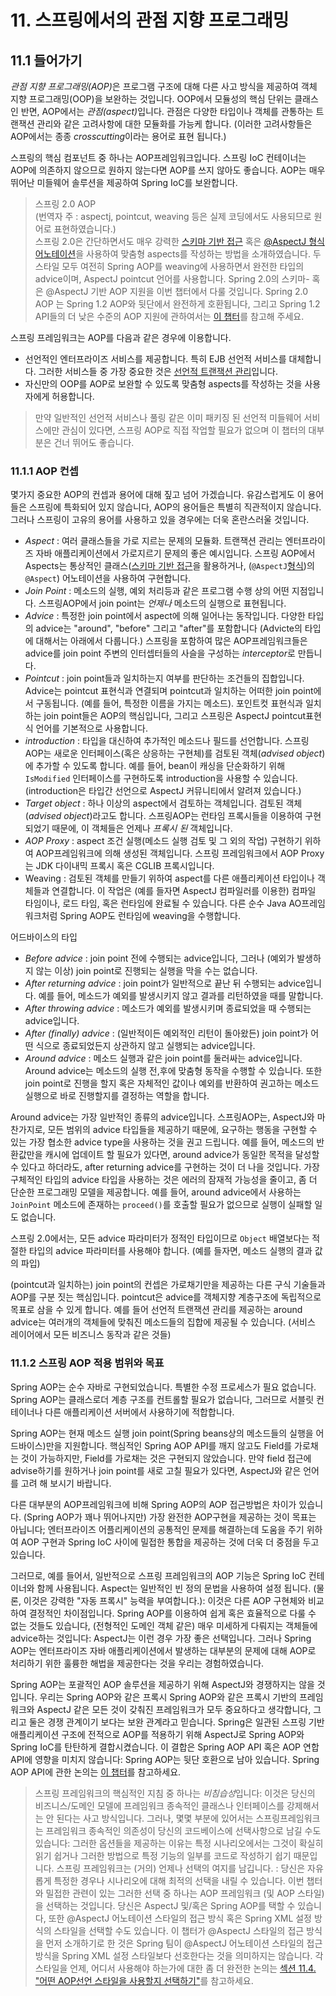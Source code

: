 # 11. 스프링에서의 관점 지향 프로그래밍

## 11.1 들어가기
<i>관점 지향 프로그래밍(AOP)</i>은 프로그램 구조에 대해 다른 사고 방식을 제공하여 객체 지향 프로그래밍(OOP)을 보완하는 것입니다. OOP에서 모듈성의 핵심 단위는 클래스인 반면, AOP에서는 <i>관점(aspect)</i>입니다. 관점은 다양한 타입이나 객체를 관통하는 트랜잭션 관리와 같은 고려사항에 대한 모듈화를 가능케 합니다. (이러한 고려사항들은 AOP에서는 종종 <i>crosscutting</i>이라는 용어로 표현 됩니다.)

스프링의 핵심 컴포넌트 중 하나는 AOP프레임워크입니다. 스프링 IoC 컨테이너는 AOP에 의존하지 않으므로 원하지 않는다면 AOP를 쓰지 않아도 좋습니다. AOP는 매우 뛰어난 미들웨어 솔루션을 제공하여 Spring IoC를 보완합니다.

> 스프링 2.0 AOP<br/>
(번역자 주 : aspectj, pointcut, weaving 등은 실제 코딩에서도 사용되므로 원어로 표현하였습니다.)<br/>
스프링 2.0은 간단하면서도 매우 강력한 [스키마 기반 접근](https://docs.spring.io/spring/docs/current/spring-framework-reference/html/aop.html#aop-schema) 혹은 [@AspectJ 형식 어노테이션](https://docs.spring.io/spring/docs/current/spring-framework-reference/html/aop.html#aop-ataspectj)을 사용하여 맞춤형 aspects를 작성하는 방법을 소개하였습니다. 두 스타일 모두 여전히 Spring AOP를 weaving에 사용하면서 완전한 타입의 advice이며, AspectJ pointcut 언어를 사용합니다.
Spring 2.0의 스키마- 혹은 @AspectJ 기반 AOP 지원을 이번 챕터에서 다룰 것입니다. Spring 2.0 AOP 는 Spring 1.2 AOP와 뒷단에서 완전하게 호환됩니다, 그리고 Spring 1.2 API들의 더 낮은 수준의 AOP 지원에 관하여서는 [이 챕터](https://docs.spring.io/spring/docs/current/spring-framework-reference/html/aop-api.html)를 참고해 주세요.

스프링 프레임워크는 AOP를 다음과 같은 경우에 이용합니다.
* 선언적인 엔터프라이즈 서비스를 제공합니다. 특히 EJB 선언적 서비스를 대체합니다. 그러한 서비스들 중 가장 중요한 것은 [선언적 트랜잭션 관리](https://docs.spring.io/spring/docs/current/spring-framework-reference/html/transaction.html#transaction-declarative)입니다.
* 자신만의 OOP를 AOP로 보완할 수 있도록 맞춤형 aspects를 작성하는 것을 사용자에게 허용합니다.

> 만약 일반적인 선언적 서비스나 풀링 같은 이미 패키징 된 선언적 미들웨어 서비스에만 관심이 있다면, 스프링 AOP로 직접 작업할 필요가 없으며 이 챕터의 대부분은 건너 뛰어도 좋습니다.

### 11.1.1 AOP 컨셉
몇가지 중요한 AOP의 컨셉과 용어에 대해 짚고 넘어 가겠습니다. 유감스럽게도 이 용어들은 스프링에 특화되어 있지 않습니다, AOP의 용어들은 특별히 직관적이지 않습니다. 그러나 스프링이 고유의 용어를 사용하고 있을 경우에는 더욱 혼란스러울 것입니다.

* <i>Aspect</i> : 여러 클래스들을 가로 지르는 문제의 모듈화. 트랜잭션 관리는 엔터프라이즈 자바 애플리케이션에서 가로지르기 문제의 좋은 예시입니다. 스프링 AOP에서 Aspects는 통상적인 클래스([스키마 기반 접근](https://docs.spring.io/spring/docs/current/spring-framework-reference/html/aop.html#aop-schema)을 활용하거나, (`@AspectJ`[형식](https://docs.spring.io/spring/docs/current/spring-framework-reference/html/aop.html#aop-ataspectj))의 `@Aspect`) 어노테이션을 사용하여 구현합니다.
* <i>Join Point</i> : 메소드의 실행, 예외 처리등과 같은 프로그램 수행 상의 어떤 지점입니다. 스프링AOP에서 join point는 <i>언제나</i> 메소드의 실행으로 표현됩니다.
* <i>Advice</i> : 특정한 join point에서 aspect에 의해 일어나는 동작입니다. 다양한 타입의 advice는 "around", "before" 그리고 "after"를 포함합니다 (Advicte의 타입에 대해서는 아래에서 다룹니다.) 스프링을 포함하여 많은 AOP프레임워크들은 advice를 join point 주변의 인터셉터들의 사슬을 구성하는 <i>interceptor</i>로 만듭니다.
* <i>Pointcut</i> : join point들과 일치하는지 여부를 판단하는 조건들의 집합입니다. Advice는 pointcut 표현식과 연결되며 pointcut과 일치하는 어떠한 join point에서 구동됩니다. (예를 들어, 특정한 이름을 가지는 메소드). 포인트컷 표현식과 일치하는 join point들은 AOP의 핵심입니다, 그리고 스프링은 AspectJ pointcut표현식 언어를 기본적으로 사용합니다.
* <i>introduction</i> : 타입을 대신하여 추가적인 메소드나 필드를 선언합니다. 스프링AOP는 새로운 인터페이스(혹은 상응하는 구현체)를 검토된 객체(<i>advised object</i>)에 추가할 수 있도록 합니다. 예를 들어, bean이 캐싱을 단순화하기 위해 `IsModified` 인터페이스를 구현하도록 introduction을 사용할 수 있습니다. (introduction은 타입간 선언으로 AspectJ 커뮤니티에서 알려져 있습니다.)
* <i>Target object</i> : 하나 이상의 aspect에서 검토하는 객체입니다. 검토된 객체(<i>advised object</i>)라고도 합니다. 스프링AOP는 런타임 프록시들을 이용하여 구현되었기 때문에, 이 객체들은 언제나 <i>프록시 된</i> 객체입니다.
* <i>AOP Proxy</i> : aspect 조건 실행(메소드 실행 검토 및 그 외의 작업) 구현하기 위하여 AOP프레임워크에 의해 생성된 객체입니다. 스프링 프레임워크에서 AOP Proxy는 JDK 다이내믹 프록시 혹은 CGLIB 프록시입니다.
* Weaving : 검토된 객체를 만들기 위하여 aspect를 다른 애플리케이션 타입이나 객체들과 연결합니다. 이 작업은 (예를 들자면 AspectJ 컴파일러를 이용한) 컴파일 타임이나, 로드 타임, 혹은 런타임에 완료될 수 있습니다. 다른 순수 Java AO프레임워크처럼 Spring AOP도 런타임에 weaving을 수행합니다.

어드바이스의 타입
* <i>Before advice</i> : join point 전에 수행되는 advice입니다, 그러나 (예외가 발생하지 않는 이상) join point로 진행되는 실행을 막을 수는 없습니다.
* <i>After returning advice</i> : join point가 일반적으로 끝난 뒤 수행되는 advice입니다. 예를 들어, 메소드가 예외를 발생시키지 않고 결과를 리턴하였을 때를 말합니다.
* <i>After throwing advice</i> : 메소드가 예외를 발생시키며 종료되었을 때 수행되는 advice입니다.
* <i>After (finally) advice</i> : (일반적이든 예외적인 리턴이 돌아왔든) join point가 어떤 식으로 종료되었든지 상관하지 않고 실행되는 advice입니다.
* <i>Around advice</i> : 메소드 실행과 같은 join point를 둘러싸는 advice입니다. Around advice는 메소드의 실행 전,후에 맞춤형 동작을 수행할 수 있습니다. 또한 join point로 진행을 할지 혹은 자체적인 값이나 예외를 반환하여 권고하는 메소드 실행으로 바로 진행할지를 결정하는 역할을 합니다.

Around advice는 가장 일반적인 종류의 advice입니다. 스프링AOP는, AspectJ와 마찬가지로, 모든 범위의 advice 타입들을 제공하기 때문에, 요구하는 행동을 구현할 수 있는 가장 협소한 advice type을 사용하는 것을 권고 드립니다. 예를 들어, 메소드의 반환값만을 캐시에 업데이트 할 필요가 있다면, around advice가 동일한 목적을 달성할 수 있다고 하더라도, after returning advice를 구현하는 것이 더 나을 것입니다. 가장 구체적인 타입의 advice 타입을 사용하는 것은 에러의 잠재적 가능성을 줄이고, 좀 더 단순한 프로그래밍 모델을 제공합니다. 예를 들어, around advice에서 사용하는 `JoinPoint` 메소드에 존재하는 `proceed()`를 호출할 필요가 없으므로 실행이 실패할 일도 없습니다.

스프링 2.0에서는, 모든 advice 파라미터가 정적인 타입이므로 `Object` 배열보다는 적절한 타입의 advice 파라미터를 사용해야 합니다. (예를 들자면, 메소드 실행의 결과 값의 파입)

(pointcut과 일치하는) join point의 컨셉은 가로채기만을 제공하는 다른 구식 기술들과 AOP를 구분 짓는 핵심입니다. pointcut은 advice를 객체지향 계층구조에 독립적으로 목표로 삼을 수 있게 합니다. 예를 들어 선언적 트랜잭션 관리를 제공하는 around advice는 여러개의 객체들에 맞춰진 메소드들의 집합에 제공될 수 있습니다. (서비스 레이어에서 모든 비즈니스 동작과 같은 것들)

### 11.1.2 스프링 AOP 적용 범위와 목표
Spring AOP는 순수 자바로 구현되었습니다. 특별한 수정 프로세스가 필요 없습니다. Spring AOP는 클래스로더 계층 구조를 컨트롤할 필요가 없습니다, 그러므로 서블릿 컨테이너나 다른 애플리케이션 서버에서 사용하기에 적합합니다.

Spring AOP는 현재 메소드 실행 join point(Spring beans상의 메소드들의 실행을 어드바이스)만을 지원합니다. 핵심적인 Spring AOP API를 깨지 않고도 Field를 가로채는 것이 가능하지만, Field를 가로채는 것은 구현되지 않았습니다. 만약 field 접근에 advise하기를 원하거나 join point를 새로 고칠 필요가 있다면, AspectJ와 같은 언어를 고려 해 보시기 바랍니다.

다른 대부분의 AOP프레임워크에 비해 Spring AOP의 AOP 접근방법은 차이가 있습니다. (Spring AOP가 꽤나 뛰어나지만) 가장 완전한 AOP구현을 제공하는 것이 목표는 아닙니다; 엔터프라이즈 어플리케이션의 공통적인 문제를 해결하는데 도움을 주기 위하여 AOP 구현과 Spring IoC 사이에 밀접한 통합을 제공하는 것에 더욱 더 중점을 두고 있습니다.

그러므로, 예를 들어서, 일반적으로 스프링 프레임워크의 AOP 기능은 Spring IoC 컨테이너와 함께 사용됩니다. Aspect는 일반적인 빈 정의 문법을 사용하여 설정 됩니다. (물론, 이것은 강력한 "자동 프록시" 능력을 부여합니다.): 이것은 다른 AOP 구현체와 비교하여 결정적인 차이점입니다. Spring AOP를 이용하여 쉽게 혹은 효율적으로 다룰 수 없는 것들도 있습니다, (전형적인 도메인 객체 같은) 매우 미세하게 다뤄지는 객체들에 advice하는 것입니다: AspectJ는 이런 경우 가장 좋은 선택입니다. 그러나 Spring AOP는 엔터프라이즈 자바 애플리케이션에서 발생하는 대부분의 문제에 대해 AOP로 처리하기 위한 훌륭한 해법을 제공한다는 것을 우리는 경험하였습니다.

Spring AOP는 포괄적인 AOP 솔루션을 제공하기 위해 AspectJ와 경쟁하지는 않을 것입니다. 우리는 Spring AOP와 같은 프록시 Spring AOP와 같은 프록시 기반의 프레임워크와 AspectJ 같은 모든 것이 갖춰진 프레임워크가 모두 중요하다고 생각합니다, 그리고 둘은 경쟁 관계이기 보다는 보완 관계라고 믿습니다. Spring은 일관된 스프링 기반 애플리케이션 구조에 전적으로 AOP를 적용하기 위해 AspectJ로 Spring AOP와 Spring IoC를 탄탄하게 결합시켰습니다. 이 결합은 Spring AOP API 혹은 AOP 연합 API에 영향을 미치지 않습니다: Spring AOP는 뒷단 호환으로 남아 있습니다. Spring AOP API에 관한 논의는 [이 챕터](https://docs.spring.io/spring/docs/current/spring-framework-reference/html/aop-api.html)를 참고하세요.

> 스프링 프레임워크의 핵심적인 지침 중 하나는 <i>비침습성</i>입니다: 이것은 당신의 비즈니스/도메인 모델에 프레임워크 종속적인 클래스나 인터페이스를 강제해서는 안 된다는 사고 방식입니다. 그러나, 몇몇 부분에 있어서는 스프링프레임워크는 프레임워크 종속적인 의존성이 당신의 코드베이스에 선택사항으로 남길 수도 있습니다: 그러한 옵션들을 제공하는 이유는 특정 시나리오에서는 그것이 확실히 읽기 쉽거나 그러한 방법으로 특정 기능의 일부를 코드로 작성하기 쉽기 때문입니다. 스프링 프레임워크는 (거의) 언제나 선택의 여지를 남깁니다. : 당신은 자유롭게 특정한 경우나 시나리오에 대해 최적의 선택을 내릴 수 있습니다.
이번 챕터와 밀접한 관련이 있는 그러한 선택 중 하나는 AOP 프레임워크 (및 AOP 스타일)을 선택하는 것입니다. 당신은 AspectJ 및/혹은 Spring AOP를 택할 수 있습니다, 또한 @AspectJ 어노테이션 스타일의 접근 방식 혹은 Spring XML 설정 방식의 스타일을 선택할 수도 있습니다. 이 챕터가 @AspectJ 스타일의 접근 방식을 먼저 소개하기로 한 것은 Spring 팀이 @AspectJ 어노테이션 스타일의 접근 방식을 Spring XML 설정 스타일보다 선호한다는 것을 의미하지는 않습니다.
각 스타일을 언제, 어디서 사용해야 하는가에 대한 좀 더 완전한 논의는 [섹션 11.4. "어떤 AOP선언 스타일을 사용할지 선택하기"](https://docs.spring.io/spring/docs/current/spring-framework-reference/html/aop.html#aop-choosing)를 참고하세요.
